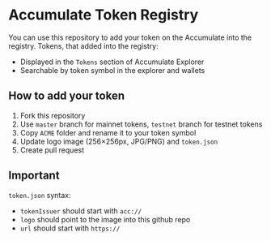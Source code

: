 # Accumulate Token Registry
You can use this repository to add your token on the Accumulate into the registry.
Tokens, that added into the registry:
- Displayed in the `Tokens` section of Accumulate Explorer
- Searchable by token symbol in the explorer and wallets

## How to add your token
1. Fork this repository
2. Use `master` branch for mainnet tokens, `testnet` branch for testnet tokens
3. Copy `ACME` folder and rename it to your token symbol
4. Update logo image (256×256px, JPG/PNG) and `token.json`
5. Create pull request

## Important
`token.json` syntax:
- `tokenIssuer` should start with `acc://`
- `logo` should point to the image into this github repo
- `url` should start with `https://`
